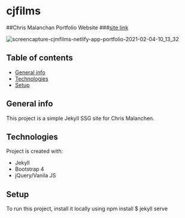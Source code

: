 # cjfilms
##Chris Malanchan Portfolio Website
###[site link](https://cjmfilms.netlify.app/portfolio)

![screencapture-cjmfilms-netlify-app-portfolio-2021-02-04-10_13_32](https://user-images.githubusercontent.com/9203795/106913136-afe2b380-66d1-11eb-9bc5-c68962497e01.png)

## Table of contents
* [General info](#general-info)
* [Technologies](#technologies)
* [Setup](#setup)

## General info
This project is a simple Jekyll SSG site for Chris Malanchen.
	
## Technologies
Project is created with:
* Jekyll
* Bootstrap 4
* jQuery/Vanila JS
	
## Setup
To run this project, install it locally using npm install
$ jekyll serve
